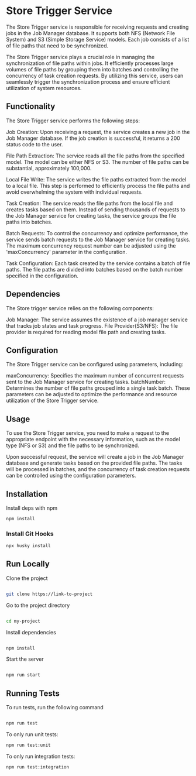 # Store Trigger Service
The Store Trigger service is responsible for receiving requests and creating jobs in the Job Manager database. It supports both NFS (Network File System) and S3 (Simple Storage Service) models. Each job consists of a list of file paths that need to be synchronized.

The Store Trigger service plays a crucial role in managing the synchronization of file paths within jobs. It efficiently processes large volumes of file paths by grouping them into batches and controlling the concurrency of task creation requests. By utilizing this service, users can seamlessly trigger the synchronization process and ensure efficient utilization of system resources.

## Functionality
The Store Trigger service performs the following steps:

Job Creation: Upon receiving a request, the service creates a new job in the Job Manager database. If the job creation is successful, it returns a 200 status code to the user.

File Path Extraction: The service reads all the file paths from the specified model. The model can be either NFS or S3. The number of file paths can be substantial, approximately 100,000.

Local File Write: The service writes the file paths extracted from the model to a local file. This step is performed to efficiently process the file paths and avoid overwhelming the system with individual requests.

Task Creation: The service reads the file paths from the local file and creates tasks based on them. Instead of sending thousands of requests to the Job Manager service for creating tasks, the service groups the file paths into batches.

Batch Requests: To control the concurrency and optimize performance, the service sends batch requests to the Job Manager service for creating tasks. The maximum concurrency request number can be adjusted using the 'maxConcurrency' parameter in the configuration.

Task Configuration: Each task created by the service contains a batch of file paths. The file paths are divided into batches based on the batch number specified in the configuration.

## Dependencies
The Store trigger service relies on the following components:

Job Manager: The service assumes the existence of a job manager service that tracks job states and task progress.
File Provider(S3/NFS): The file provider is required for reading model file path and creating tasks.

## Configuration
The Store Trigger service can be configured using parameters, including:

maxConcurrency: Specifies the maximum number of concurrent requests sent to the Job Manager service for creating tasks.
batchNumber: Determines the number of file paths grouped into a single task batch.
These parameters can be adjusted to optimize the performance and resource utilization of the Store Trigger service.

## Usage
To use the Store Trigger service, you need to make a request to the appropriate endpoint with the necessary information, such as the model type (NFS or S3) and the file paths to be synchronized.

Upon successful request, the service will create a job in the Job Manager database and generate tasks based on the provided file paths. The tasks will be processed in batches, and the concurrency of task creation requests can be controlled using the configuration parameters.

## Installation

Install deps with npm

```bash
npm install
```
### Install Git Hooks
```bash
npx husky install
```

## Run Locally

Clone the project

```bash

git clone https://link-to-project

```

Go to the project directory

```bash

cd my-project

```

Install dependencies

```bash

npm install

```

Start the server

```bash

npm run start

```

## Running Tests

To run tests, run the following command

```bash

npm run test

```

To only run unit tests:
```bash
npm run test:unit
```

To only run integration tests:
```bash
npm run test:integration
```
